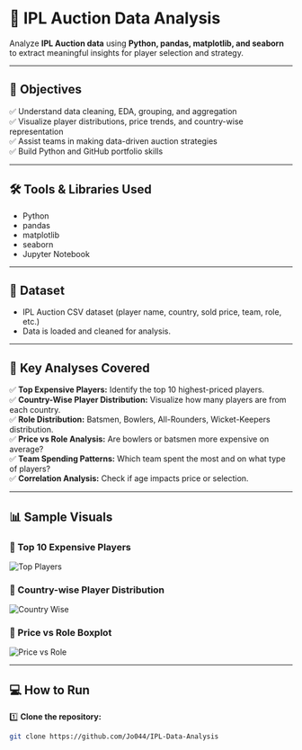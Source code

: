 # 🏏 IPL Auction Data Analysis

Analyze **IPL Auction data** using **Python, pandas, matplotlib, and seaborn** to extract meaningful insights for player selection and strategy.

---

## 📌 **Objectives**

✅ Understand data cleaning, EDA, grouping, and aggregation  
✅ Visualize player distributions, price trends, and country-wise representation  
✅ Assist teams in making data-driven auction strategies  
✅ Build Python and GitHub portfolio skills

---

## 🛠️ **Tools & Libraries Used**

- Python
- pandas
- matplotlib
- seaborn
- Jupyter Notebook

---

## 📂 **Dataset**

- IPL Auction CSV dataset (player name, country, sold price, team, role, etc.)
- Data is loaded and cleaned for analysis.

---

## 🚀 **Key Analyses Covered**

✅ **Top Expensive Players:** Identify the top 10 highest-priced players.  
✅ **Country-Wise Player Distribution:** Visualize how many players are from each country.  
✅ **Role Distribution:** Batsmen, Bowlers, All-Rounders, Wicket-Keepers distribution.  
✅ **Price vs Role Analysis:** Are bowlers or batsmen more expensive on average?  
✅ **Team Spending Patterns:** Which team spent the most and on what type of players?  
✅ **Correlation Analysis:** Check if age impacts price or selection.

---

## 📊 **Sample Visuals**

### 🔹 Top 10 Expensive Players
![Top Players](images/top_expensive_players.png)

### 🔹 Country-wise Player Distribution
![Country Wise](images/country_wise_distribution.png)

### 🔹 Price vs Role Boxplot
![Price vs Role](images/price_vs_role.png)

---

## 💻 **How to Run**

1️⃣ **Clone the repository:**

```bash
git clone https://github.com/Jo044/IPL-Data-Analysis
